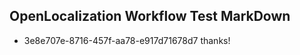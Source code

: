 ## OpenLocalization Workflow Test MarkDown
* 3e8e707e-8716-457f-aa78-e917d71678d7 
thanks!<!--HONumber=Mar16_HO4-->
